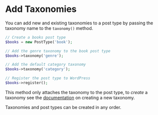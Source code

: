 # Add Taxonomies

You can add new and existing taxonomies to a post type by passing the taxonomy name to the `taxonomy()` method.

```php
// Create a books post type
$books = new PostType('book');

// Add the genre taxonomy to the book post type
$books->taxonomy('genre');

// Add the default category taxonomy
$books->taxonomy('category');

// Register the post type to WordPress
$books->register();
```

This method only attaches the taxonomy to the post type, to _create_ a taxonomy see the [documentation](../taxonomies/Create-a-taxonomy.md) on creating a new taxonomy.

Taxonomies and post types can be created in any order.
